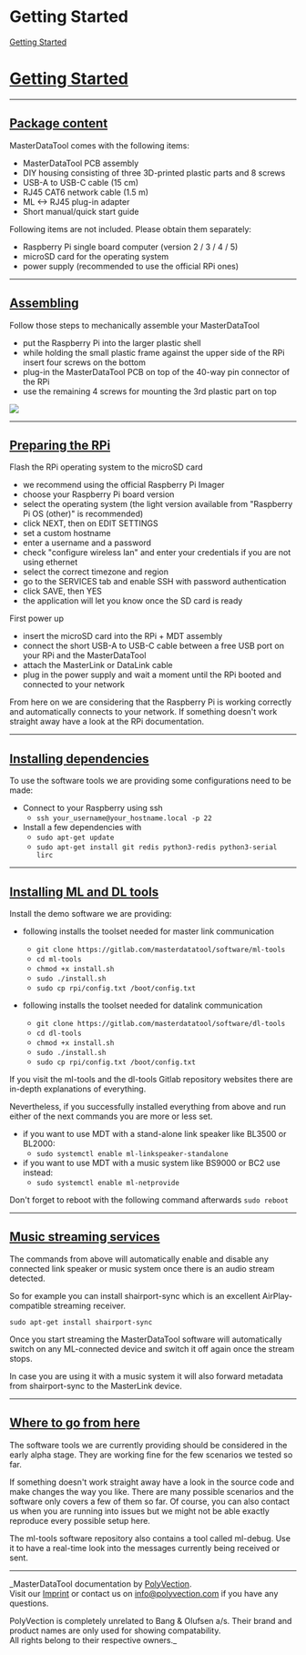 # Getting Started
[Getting Started](https://masterdatatool.gitlab.io/documentation/#/setup) 

# [Getting Started](#/setup?id=getting-started)

* * *

## [Package content](#/setup?id=package-content)

MasterDataTool comes with the following items:

-   MasterDataTool PCB assembly
-   DIY housing consisting of three 3D-printed plastic parts and 8 screws
-   USB-A to USB-C cable (15 cm)
-   RJ45 CAT6 network cable (1.5 m)
-   ML &lt;-> RJ45 plug-in adapter
-   Short manual/quick start guide

Following items are not included. Please obtain them separately:

-   Raspberry Pi single board computer (version 2 / 3 / 4 / 5)
-   microSD card for the operating system
-   power supply (recommended to use the official RPi ones)

* * *

## [Assembling](#/setup?id=assembling)

Follow those steps to mechanically assemble your MasterDataTool

-   put the Raspberry Pi into the larger plastic shell
-   while holding the small plastic frame against the upper side of the RPi insert four screws on the bottom
-   plug-in the MasterDataTool PCB on top of the 40-way pin connector of the RPi
-   use the remaining 4 screws for mounting the 3rd plastic part on top

![](https://masterdatatool.gitlab.io/documentation/_media/mdt-assy.gif)

* * *

## [Preparing the RPi](#/setup?id=preparing-the-rpi)

Flash the RPi operating system to the microSD card

-   we recommend using the official Raspberry Pi Imager
-   choose your Raspberry Pi board version
-   select the operating system (the light version available from "Raspberry Pi OS (other)" is recommended)
-   click NEXT, then on EDIT SETTINGS
-   set a custom hostname
-   enter a username and a password
-   check "configure wireless lan" and enter your credentials if you are not using ethernet
-   select the correct timezone and region
-   go to the SERVICES tab and enable SSH with password authentication
-   click SAVE, then YES
-   the application will let you know once the SD card is ready

First power up

-   insert the microSD card into the RPi + MDT assembly
-   connect the short USB-A to USB-C cable between a free USB port on your RPi and the MasterDataTool
-   attach the MasterLink or DataLink cable
-   plug in the power supply and wait a moment until the RPi booted and connected to your network

From here on we are considering that the Raspberry Pi is working correctly and automatically connects to your network. If something doesn't work straight away have a look at the RPi documentation.

* * *

## [Installing dependencies](#/setup?id=installing-dependencies)

To use the software tools we are providing some configurations need to be made:

-   Connect to your Raspberry using ssh
    -   `ssh your_username@your_hostname.local -p 22`
-   Install a few dependencies with
    -   `sudo apt-get update`
    -   `sudo apt-get install git redis python3-redis python3-serial lirc`

* * *

## [Installing ML and DL tools](#/setup?id=installing-ml-and-dl-tools)

Install the demo software we are providing:

-   following installs the toolset needed for master link communication

    -   `git clone https://gitlab.com/masterdatatool/software/ml-tools`
    -   `cd ml-tools`
    -   `chmod +x install.sh`
    -   `sudo ./install.sh`
    -   `sudo cp rpi/config.txt /boot/config.txt`
-   following installs the toolset needed for datalink communication

    -   `git clone https://gitlab.com/masterdatatool/software/dl-tools`
    -   `cd dl-tools`
    -   `chmod +x install.sh`
    -   `sudo ./install.sh`
    -   `sudo cp rpi/config.txt /boot/config.txt`

If you visit the ml-tools and the dl-tools Gitlab repository websites there are in-depth explanations of everything.

Nevertheless, if you successfully installed everything from above and run either of the next commands you are more or less set.

-   if you want to use MDT with a stand-alone link speaker like BL3500 or BL2000:
    -   `sudo systemctl enable ml-linkspeaker-standalone`
-   if you want to use MDT with a music system like BS9000 or BC2 use instead:
    -   `sudo systemctl enable ml-netprovide`

Don't forget to reboot with the following command afterwards `sudo reboot`

* * *

## [Music streaming services](#/setup?id=music-streaming-services)

The commands from above will automatically enable and disable any connected link speaker or music system once there is an audio stream detected.

So for example you can install shairport-sync which is an excellent AirPlay-compatible streaming receiver.

`sudo apt-get install shairport-sync`

Once you start streaming the MasterDataTool software will automatically switch on any ML-connected device and switch it off again once the stream stops.

In case you are using it with a music system it will also forward metadata from shairport-sync to the MasterLink device.

* * *

## [Where to go from here](#/setup?id=where-to-go-from-here)

The software tools we are currently providing should be considered in the early alpha stage. They are working fine for the few scenarios we tested so far.

If something doesn't work straight away have a look in the source code and make changes the way you like. There are many possible scenarios and the software only covers a few of them so far. Of course, you can also contact us when you are running into issues but we might not be able exactly reproduce every possible setup here.

The ml-tools software repository also contains a tool called ml-debug. Use it to have a real-time look into the messages currently being received or sent.

* * *

\_MasterDataTool documentation by [PolyVection](https://polyvection.com/).  
Visit our [Imprint](https://polyvection.com/imprint/) or contact us on [info@polyvection.com](mailto:info@polyvection.com) if you have any questions.  

PolyVection is completely unrelated to Bang & Olufsen a/s. Their brand and product names are only used for showing compatability.  
All rights belong to their respective owners.\_